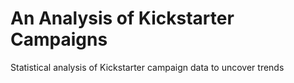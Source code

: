 # An Analysis of Kickstarter Campaigns
Statistical analysis of Kickstarter campaign data to uncover trends
